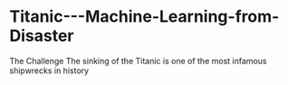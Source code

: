 # Titanic---Machine-Learning-from-Disaster
The Challenge The sinking of the Titanic is one of the most infamous shipwrecks in history
